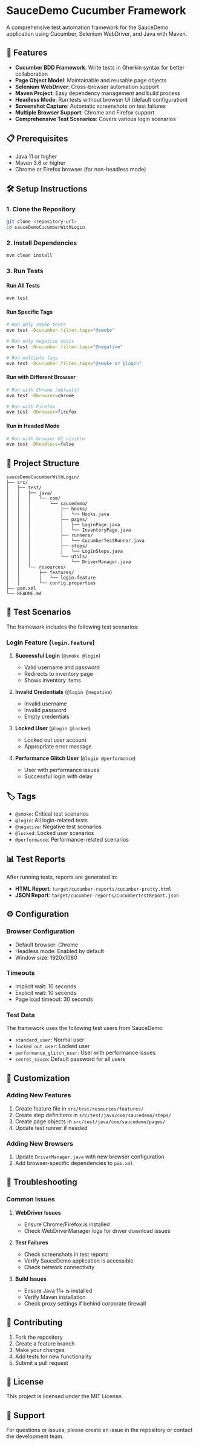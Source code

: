 # SauceDemo Cucumber Framework

A comprehensive test automation framework for the SauceDemo application using Cucumber, Selenium WebDriver, and Java with Maven.

## 🚀 Features

- **Cucumber BDD Framework**: Write tests in Gherkin syntax for better collaboration
- **Page Object Model**: Maintainable and reusable page objects
- **Selenium WebDriver**: Cross-browser automation support
- **Maven Project**: Easy dependency management and build process
- **Headless Mode**: Run tests without browser UI (default configuration)
- **Screenshot Capture**: Automatic screenshots on test failures
- **Multiple Browser Support**: Chrome and Firefox support
- **Comprehensive Test Scenarios**: Covers various login scenarios

## 📋 Prerequisites

- Java 11 or higher
- Maven 3.6 or higher
- Chrome or Firefox browser (for non-headless mode)

## 🛠️ Setup Instructions

### 1. Clone the Repository
```bash
git clone <repository-url>
cd sauceDemoCucumberWithLogin
```

### 2. Install Dependencies
```bash
mvn clean install
```

### 3. Run Tests

#### Run All Tests
```bash
mvn test
```

#### Run Specific Tags
```bash
# Run only smoke tests
mvn test -Dcucumber.filter.tags="@smoke"

# Run only negative tests
mvn test -Dcucumber.filter.tags="@negative"

# Run multiple tags
mvn test -Dcucumber.filter.tags="@smoke or @login"
```

#### Run with Different Browser
```bash
# Run with Chrome (default)
mvn test -Dbrowser=chrome

# Run with Firefox
mvn test -Dbrowser=firefox
```

#### Run in Headed Mode
```bash
# Run with browser UI visible
mvn test -Dheadless=false
```

## 📁 Project Structure

```
sauceDemoCucumberWithLogin/
├── src/
│   ├── test/
│   │   ├── java/
│   │   │   └── com/
│   │   │       └── saucedemo/
│   │   │           ├── hooks/
│   │   │           │   └── Hooks.java
│   │   │           ├── pages/
│   │   │           │   ├── LoginPage.java
│   │   │           │   └── InventoryPage.java
│   │   │           ├── runners/
│   │   │           │   └── CucumberTestRunner.java
│   │   │           ├── steps/
│   │   │           │   └── LoginSteps.java
│   │   │           └── utils/
│   │   │               └── DriverManager.java
│   │   └── resources/
│   │       ├── features/
│   │       │   └── login.feature
│   │       └── config.properties
├── pom.xml
└── README.md
```

## 🧪 Test Scenarios

The framework includes the following test scenarios:

### Login Feature (`login.feature`)

1. **Successful Login** (`@smoke @login`)
   - Valid username and password
   - Redirects to inventory page
   - Shows inventory items

2. **Invalid Credentials** (`@login @negative`)
   - Invalid username
   - Invalid password
   - Empty credentials

3. **Locked User** (`@login @locked`)
   - Locked out user account
   - Appropriate error message

4. **Performance Glitch User** (`@login @performance`)
   - User with performance issues
   - Successful login with delay

## 🏷️ Tags

- `@smoke`: Critical test scenarios
- `@login`: All login-related tests
- `@negative`: Negative test scenarios
- `@locked`: Locked user scenarios
- `@performance`: Performance-related scenarios

## 📊 Test Reports

After running tests, reports are generated in:
- **HTML Report**: `target/cucumber-reports/cucumber-pretty.html`
- **JSON Report**: `target/cucumber-reports/CucumberTestReport.json`

## ⚙️ Configuration

### Browser Configuration
- Default browser: Chrome
- Headless mode: Enabled by default
- Window size: 1920x1080

### Timeouts
- Implicit wait: 10 seconds
- Explicit wait: 10 seconds
- Page load timeout: 30 seconds

### Test Data
The framework uses the following test users from SauceDemo:
- `standard_user`: Normal user
- `locked_out_user`: Locked user
- `performance_glitch_user`: User with performance issues
- `secret_sauce`: Default password for all users

## 🔧 Customization

### Adding New Features
1. Create feature file in `src/test/resources/features/`
2. Create step definitions in `src/test/java/com/saucedemo/steps/`
3. Create page objects in `src/test/java/com/saucedemo/pages/`
4. Update test runner if needed

### Adding New Browsers
1. Update `DriverManager.java` with new browser configuration
2. Add browser-specific dependencies to `pom.xml`

## 🐛 Troubleshooting

### Common Issues

1. **WebDriver Issues**
   - Ensure Chrome/Firefox is installed
   - Check WebDriverManager logs for driver download issues

2. **Test Failures**
   - Check screenshots in test reports
   - Verify SauceDemo application is accessible
   - Check network connectivity

3. **Build Issues**
   - Ensure Java 11+ is installed
   - Verify Maven installation
   - Check proxy settings if behind corporate firewall

## 📝 Contributing

1. Fork the repository
2. Create a feature branch
3. Make your changes
4. Add tests for new functionality
5. Submit a pull request

## 📄 License

This project is licensed under the MIT License.

## 🤝 Support

For questions or issues, please create an issue in the repository or contact the development team. 